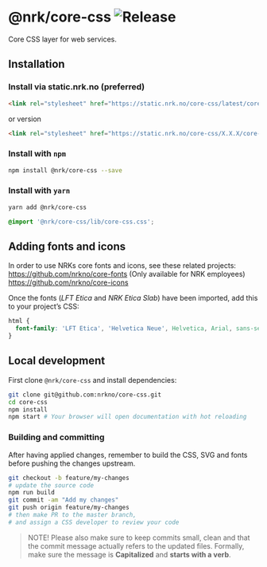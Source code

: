 # @nrk/core-css ![Release](https://img.shields.io/github/release/nrkno/core-css.svg)
Core CSS layer for web services.

## Installation

### Install via static.nrk.no (preferred)
```html
<link rel="stylesheet" href="https://static.nrk.no/core-css/latest/core-css.min.css">
```
or version
```html
<link rel="stylesheet" href="https://static.nrk.no/core-css/X.X.X/core-css.min.css">
```

### Install with `npm`
```bash
npm install @nrk/core-css --save
```

### Install with `yarn`
```bash
yarn add @nrk/core-css
```

```css
@import '@nrk/core-css/lib/core-css.css';
```

## Adding fonts and icons

In order to use NRKs core fonts and icons, see these related projects:  
https://github.com/nrkno/core-fonts (Only available for NRK employees)
https://github.com/nrkno/core-icons

Once the fonts (*LFT Etica* and *NRK Etica Slab*) have been imported, add this to your project’s CSS:
```css
html {
  font-family: 'LFT Etica', 'Helvetica Neue', Helvetica, Arial, sans-serif;
}
```

## Local development
First clone `@nrk/core-css` and install dependencies:

```bash
git clone git@github.com:nrkno/core-css.git
cd core-css
npm install
npm start # Your browser will open documentation with hot reloading
```

### Building and committing
After having applied changes, remember to build the CSS, SVG and fonts before pushing the changes upstream.

```bash
git checkout -b feature/my-changes
# update the source code
npm run build
git commit -am "Add my changes"
git push origin feature/my-changes
# then make PR to the master branch,
# and assign a CSS developer to review your code
```

> NOTE! Please also make sure to keep commits small, clean and that the commit message actually refers to the updated files. Formally, make sure the message is **Capitalized** and **starts with a verb**.
